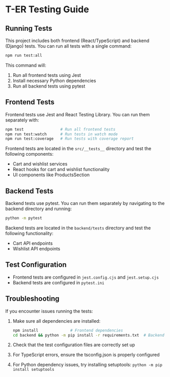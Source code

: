 # T-ER Testing Guide

## Running Tests

This project includes both frontend (React/TypeScript) and backend (Django) tests. You can run all tests with a single command:

```bash
npm run test:all
```

This command will:
1. Run all frontend tests using Jest
2. Install necessary Python dependencies
3. Run all backend tests using pytest

## Frontend Tests

Frontend tests use Jest and React Testing Library. You can run them separately with:

```bash
npm test                # Run all frontend tests
npm run test:watch      # Run tests in watch mode
npm run test:coverage   # Run tests with coverage report
```

Frontend tests are located in the `src/__tests__` directory and test the following components:
- Cart and wishlist services
- React hooks for cart and wishlist functionality
- UI components like ProductsSection

## Backend Tests

Backend tests use pytest. You can run them separately by navigating to the backend directory and running:

```bash
python -m pytest
```

Backend tests are located in the `backend/tests` directory and test the following functionality:
- Cart API endpoints
- Wishlist API endpoints

## Test Configuration

- Frontend tests are configured in `jest.config.cjs` and `jest.setup.cjs`
- Backend tests are configured in `pytest.ini`

## Troubleshooting

If you encounter issues running the tests:

1. Make sure all dependencies are installed:
   ```bash
   npm install              # Frontend dependencies
   cd backend && python -m pip install -r requirements.txt  # Backend dependencies
   ```

2. Check that the test configuration files are correctly set up

3. For TypeScript errors, ensure the tsconfig.json is properly configured

4. For Python dependency issues, try installing setuptools: `python -m pip install setuptools`